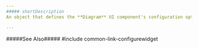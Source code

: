 ```yaml
---
##### shortDescription
An object that defines the **Diagram** UI component's configuration options. 

---
```

#####See Also#####
#include common-link-configurewidget